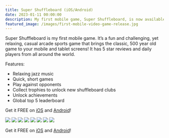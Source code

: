 ```yaml
---
title: Super Shuffleboard (iOS/Android)
date: 2023-01-11 00:00:00
description: My first mobile game, Super Shuffleboard, is now available. Get it FREE on iOS and Android...
featured_image: /images/first-mobile-video-game-release.jpg
---
```


Super Shuffleboard is my first mobile game. It’s a fun and challenging, yet relaxing, casual arcade sports game that brings the classic, 500 year old game to your mobile and tablet screens! It has 5 star reviews and daily players from all around the world.

Features:
- Relaxing jazz music
- Quick, short games
- Play against opponents
- Collect trophies to unlock new shuffleboard clubs
- Unlock achievements
- Global top 5 leaderboard

Get it FREE on [iOS](https://apps.apple.com/ca/app/super-shuffleboard/id1585158031) and [Android](https://play.google.com/store/apps/details?id=com.AdamWozniak.Shuffleboard)!

<div class="gallery" data-columns="2">
	<img src="/images/first-mobile-game-01.png">
	<img src="/images/first-mobile-game-02.png">
	<img src="/images/first-mobile-game-03.png">
	<img src="/images/first-mobile-game-04.png">
	<img src="/images/first-mobile-game-05.png">
	<img src="/images/first-mobile-game-06.png">
	<img src="/images/first-mobile-game-07.png">
	<img src="/images/first-mobile-game-08.png">
</div>

Get it FREE on [iOS](https://apps.apple.com/ca/app/super-shuffleboard/id1585158031) and [Android](https://play.google.com/store/apps/details?id=com.AdamWozniak.Shuffleboard)!
